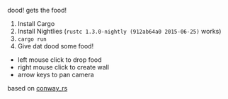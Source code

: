 dood! gets the food!

1. Install Cargo
2. Install Nightlies (`rustc 1.3.0-nightly (912ab64a0 2015-06-25)` works)
3. `cargo run`
4. Give dat dood some food!

- left mouse click to drop food
- right mouse click to create wall
- arrow keys to pan camera

based on [conway_rs](https://github.com/camjackson/conway_rs)
